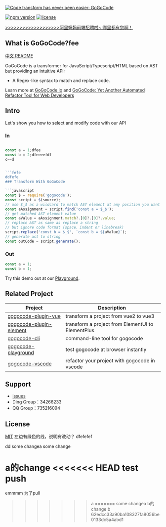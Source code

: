 [![Code transform has never been easier: GoGoCode](https://img.alicdn.com/imgextra/i1/O1CN01KMiK8i1uEL75yOSuc_!!6000000006005-2-tps-1949-552.png)](https://gogocode.io)

[![npm version](https://img.shields.io/npm/v/gogocode.svg)](https://www.npmjs.com/package/gogocode) [![license](https://img.shields.io/npm/l/gogocode.svg)](LICENSE) 

[>>>>>>>>>>>>>>>>>>>阿里妈妈前端招聘啦~ 哪里都有您啊！](https://talent.taotian.com/off-campus/position-detail?lang=zh&positionId=1019223&track_id=SSP1691116011187KXRTJqqMmf1253)

## What is GoGoCode?fee

[中文 README](README-cn.md)

GoGoCode is a transformer for JavaScript/Typescript/HTML based on AST but providing an intuitive API:

-   A Regex-like syntax to match and replace code.

Learn more at [GoGoCode.io](https://gogocode.io) and [GoGoCode: Yet Another Automated Refactor Tool for Web Developers](https://medium.com/@fengyuhere/gogocode-yet-another-automatic-refactor-tool-for-web-developers-df8a6a3560da)

## Intro

Let's show you how to select and modify code with our API

### In

```javascript

const a = 1;dfee
const b = 2;dfeeeefdf
c==d


```fefe
ddfefe
### Transform With GoGoCode

```javascript
const $ = require('gogocode');
const script = $(source);
// use $_$ as a wildcard to match AST element at any position you want
const aAssignment = script.find('const a = $_$');
// get matched AST element value
const aValue = aAssignment.match?.[0]?.[0]?.value;
// replace AST as same as replace a string
// but ignore code format (space、indent or linebreak)
script.replace('const b = $_$', `const b = ${aValue}`);
// generate ast to string
const outCode = script.generate();
```

### Out

```javascript
const a = 1;
const b = 1;
```

Try this demo out at our [Playground](https://play.gogocode.io/#code/N4IglgdgDgrgLgYQPYBMCmIBcIDGSIDOcABAIbEC8xAjADoR6EkBGlxATPSADQgDuSAE4BrZOiwgAZjAZww+YnEGlCkoQFsAFJLAAbNAEkIa7mShhTSKHPwEAlMWD1ixRkWIASNqXMA6AOZIgXjozq62JARIMII4aGw6+kZqvlExcfRhbpE4gmDWbB6aabFodmEA9BXEMATxHgD6XqQEZMR8eig4pIIoikjE6qRwOAAWxACCAMoAKsRo+upoECTDZBAAnsRQSARgNhDEG9HtKnBZEWQTBHv+EEsrbAS5+XC+OhAomgDk2W1UjQ833Kh2IVWI-jQJDgo3iQxGsL60zmCzQDxIADdSLoYGgLkwyAA1bG47zXW73ZZveFjAD8vgA2gAGAC69OZbN8WJxeNB4MEaCgulIcUmszIrQIpCWEuIAqFIvi5CIeQg-mIzHgxDAdyE8Rh8RC8TUgnhxGKUEVgEAGSDoR5CYi6SBoZgC0jCEEuZ55ay+eXCuI-P6sAFNb6mAAGwcKwFIxJ5AF8I56wdVIRA0Mo4Er3HABirIP4wgK4DFDt7XgFlpnhmhNCCE1xeJBYHAADIqfwSOAbKBoCvWHggUYtAAKJbkmawSlxvDw6ktAoA8vBW9PBLiE0A).

## Related Project

| Project                   | Description                                       |
| ------------------------- | ------------------------------------------------- |
| [gogocode-plugin-vue]     | transform a project from vue2 to vue3             |
| [gogocode-plugin-element] | transform a project from ElementUI to ElementPlus |
| [gogocode-cli]            | command-line tool for gogocode                    |
| [gogocode-playground]     | test gogocode at browser instantly                |
| [gogocode-vscode]         | refactor your project with gogocode in vscode     |

[gogocode-plugin-vue]: https://github.com/thx/gogocode/tree/main/packages/gogocode-plugin-vue
[gogocode-plugin-element]: https://github.com/thx/gogocode/tree/main/packages/gogocode-plugin-element
[gogocode-cli]: https://github.com/thx/gogocode/tree/main/packages/gogocode-cli
[gogocode-playground]: https://play.gogocode.io
[gogocode-vscode]: https://marketplace.visualstudio.com/items?itemName=mmfe.vscode-gogocode

## Support

-   [issues](https://github.com/thx/gogocode/issues)
-   Ding Group：34266233
-   QQ Group：735216094

## License

[MIT](LICENSE)
左边有绿色的线，说明有改动？ 
dfefefef

dd
some changea
some change

a的change
<<<<<<< HEAD
test push
=======
emmmm 为了pull
>>>>>>> a
=======
some changea
b的change
>>>>>>> b
>>>>>>> 62edcc33a90ba108327fa8056be0133dc5a4abd1
